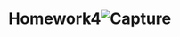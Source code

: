 # Homework4![Capture](https://user-images.githubusercontent.com/126344295/224484309-3d6c3af2-4723-49f4-b7e7-514d9bc20e6b.PNG)
